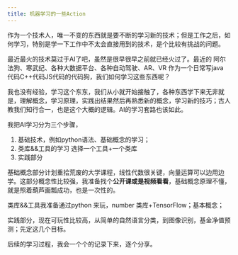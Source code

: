 ```yaml
---
title: 机器学习的一些Action
---
```

作为一个技术人，唯一不变的东西就是要不断的学习新的技术；但是工作之后，如何学习，特别是学一下工作中不太会直接用到的技术，是个比较有挑战的问题。

最近最火的技术莫过于AI了吧，虽然是很早很早之前就已经火过了。最近的 阿尔法狗、寒武纪、各种大数据平台、各种自动驾驶、AR、VR 作为一个日常写java 代码C++代码JS代码的代码狗，我们如何学习这些东西呢？

我也没有经验，学习这个东东，我们从小就开始接触了，各种东西学下来无非就是，理解概念，学习原理，实践出结果然后再熟悉新的概念，学习新的技巧；古人教我们知行合一，也是这个大概的逻辑。AI的学习套路也该如此。

我把AI学习分为三个步骤，

1. 基础技术，例如python语法、基础概念的学习；
2. 类库&&工具的学习 选择一个工具+一个类库
3. 实践部分

基础概念部分计划重拾荒废的大学课程，线性代数很关键，向量运算可以边用边学。这部分概念性比较强，我准备找个**公开课或是视频看看**，基础概念原理不懂，就是照着葫芦画瓢成功，也是一次性的。

类库&&工具我准备通过python 来玩，number 类库+TensorFlow；基本概念；

实践部分，现在可玩性比较高，从简单的自然语言分类，到图像识别，基金净值预测；先定这几个目标。

后续的学习过程，我会一个个的记录下来，逐个分享。
